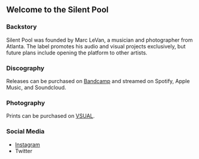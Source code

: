 ## Welcome to the Silent Pool

### Backstory
Silent Pool was founded by Marc LeVan, a musician and photographer from Atlanta. The label promotes his audio and visual projects exclusively, but future plans include opening the platform to other artists.

### Discography
Releases can be purchased on [Bandcamp](https://marclevan.bandcamp.com/releases) and streamed on Spotify, Apple Music, and Soundcloud.  

### Photography
Prints can be purchased on [VSUAL](https://www.vsual.co/shop/silent-pool).

### Social Media
- [Instagram](https://www.instagram.com/marc_levan/)
- Twitter

